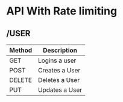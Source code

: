 # API With Rate limiting

## /USER

| Method | Description    |
| ------ | -------------- |
| GET    | Logins a user  |
| POST   | Creates a User |
| DELETE | Deletes a User |
| PUT    | Updates a User |
